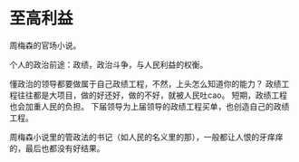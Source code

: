 # 至高利益
周梅森的官场小说。 

个人的政治前途：政绩，政治斗争，与人民利益的权衡。

懂政治的领导都要做属于自己政绩工程，不然，上头怎么知道你的能力？ 政绩工程往往都是大项目，做的好还好，做的不好，就被人民吐cao。 短期，政绩工程也会加重人民的负担。 下届领导为上届领导的政绩工程买单，也创造自己的政绩工程。

周梅森小说里的管政法的书记（如人民的名义里的那），一般都让人恨的牙痒痒的，最后也都没有好结果。